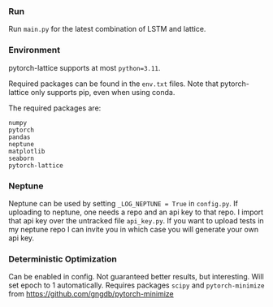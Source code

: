 ### Run

Run `main.py` for the latest combination of LSTM and lattice.

### Environment
pytorch-lattice supports at most `python=3.11`.

Required packages can be found in the `env.txt` files. Note that pytorch-lattice only supports pip, even when using conda.

The required packages are:

```plaintext
numpy
pytorch
pandas
neptune
matplotlib
seaborn
pytorch-lattice
```

### Neptune

Neptune can be used by setting `_LOG_NEPTUNE = True` in `config.py`. 
If uploading to neptune, one needs a repo and an api key to that repo. 
I import that api key over the untracked file `api_key.py`. If you want to upload tests in my neptune repo I can invite you in which case you will generate your own api key.

### Deterministic Optimization

Can be enabled in config. Not guaranteed better results, but interesting. Will set epoch to 1 automatically.
Requires packages `scipy` and `pytorch-minimize` from https://github.com/gngdb/pytorch-minimize